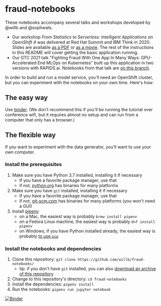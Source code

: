 # fraud-notebooks

These notebooks accompany several talks and workshops developed by @willb and @sophwats.

- Our workshop _From Statistics to Serverless:  Intelligent Applications on OpenShift 4_ was delivered at Red Hat Summit and IBM Think in 2020.  Slides are available [as a PDF](slides.pdf) or [as a movie](slides.m4v).  The rest of the instructions in this README will cover getting the basic application running.
- Our GTC 2021 talk "Fighting Fraud With One App In Many Ways: GPU-Accelerated End MLOps on Kubernetes" built up this application in two versions with RAPIDS.ai.  Notebooks from that talk are [on this branch](https://github.com/willb/fraud-notebooks/tree/rapids).

In order to build and run a model service, you'll need an OpenShift cluster, but you can experiment with the notebooks on your own time.  Here's how:

## The easy way

Use [binder](https://mybinder.org/v2/gh/willb/fraud-notebooks/develop).  (We don't recommend this if you'll be running the tutorial over conference wifi, but it requires almost no setup and can run from a computer that only has a browser.)

## The flexible way

If you want to experiment with the data generator, you'll want to use your own computer.

### Install the prerequisites

1. Make sure you have Python 3.7 installed, installing it if necessary
    - If you have a favorite package manager, use that 
    - if not, [python.org](https://www.python.org/downloads/) has binaries for many platforms
2. Make sure you have `git` installed, installing it if necessary
    - If you have a favorite package manager, use that
    - if not, [git-scm.com](https://git-scm.com/downloads) has binaries for many platforms (you won't need a GUI)
3. Install [pipenv](https://docs.pipenv.org/en/latest/)
    - on a Mac, the easiest way is probably `brew install pipenv`
    - on a Fedora Linux machine, the easiest way is probably `dnf install pipenv`
    - on Windows, if you have Python installed already, the easiest way is probably [to use `pip`](https://docs.pipenv.org/en/latest/install/#pragmatic-installation-of-pipenv)  
    
### Install the notebooks and dependencies

1.  Clone this repository:  `git clone https://github.com/willb/fraud-notebooks/`
    - tip:  if you don't have `git` installed, you can also [download an archive of this repository](https://github.com/willb/fraud-notebooks/archive/develop.zip)
2.  Change to this repository's directory:  `cd fraud-notebooks`
3.  Install the dependencies:  `pipenv install`
4.  Run the notebooks:  `pipenv run jupyter notebook`

[![Binder](https://mybinder.org/badge_logo.svg)](https://mybinder.org/v2/gh/willb/fraud-notebooks/develop)


